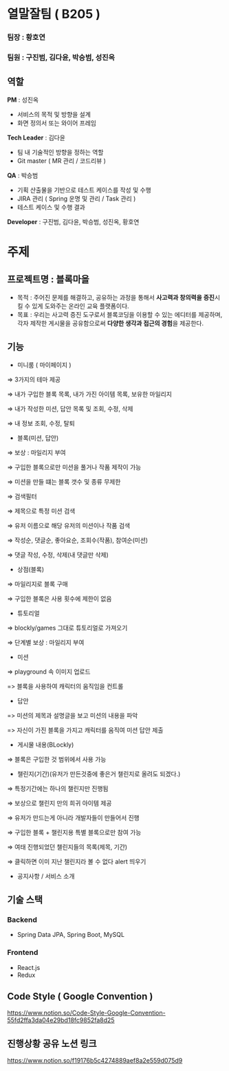# 열말잘팀 ( B205 )

### 팀장 : 황호연

### 팀원 : 구진범, 김다윤, 박승범, 성진옥

## 역할

**PM** : 성진옥

- 서비스의 목적 및 방향을 설계
- 화면 정의서 또는 와이어 프레임

**Tech Leader** : 김다윤

- 팀 내 기술적인 방향을 정하는 역할
- Git master ( MR 관리 / 코드리뷰 )

**QA** : 박승범 

- 기획 산출물을 기반으로 테스트 케이스를 작성 및 수행
- JIRA 관리 ( Spring 운명 및 관리 / Task 관리 )
- 테스트 케이스 및 수행 결과

**Developer** : 구진범, 김다윤, 박승범, 성진옥, 황호연

# 주제

## 프로젝트명 : 블록마을

- 목적  : 주어진 문제를 해결하고, 공유하는 과정을 통해서 **사고력과 창의력을 증진**시킬 수 있게 도와주는 온라인 교육 플랫폼이다.
- 목표 :  우리는 사고력 증진 도구로서 블록코딩을 이용할 수 있는 에디터를 제공하며, 각자 제작한 게시물을 공유함으로써 **다양한 생각과 접근의 경험**을 제공한다.

## 기능

- 미니룸 ( 마이페이지 )

⇒ 3가지의 테마 제공

⇒ 내가 구입한 블록 목록, 내가 가진 아이템 목록, 보유한 마일리지

⇒ 내가 작성한 미션, 답안 목록 및 조회, 수정, 삭제

⇒ 내 정보 조회, 수정, 탈퇴

- 블록(미션, 답안)

⇒ 보상 : 마일리지 부여

⇒ 구입한 블록으로만 미션을 풀거나 작품 제작이 가능

⇒ 미션을 만들 떄는 블록 갯수 및 종류 무제한

⇒ 검색필터

⇒ 제목으로 특정 미션 검색

⇒ 유저 이름으로 해당 유저의 미션이나 작품 검색

⇒ 작성순, 댓글순, 좋아요순, 조회수(작품), 참여순(미션)

⇒ 댓글 작성, 수정, 삭제(내 댓글만 삭제)

- 상점(블록)

⇒ 마일리지로 블록 구매

⇒ 구입한 블록은 사용 횟수에 제한이 없음

- 튜토리얼

⇒ blockly/games 그대로 튜토리얼로 가져오기

⇒ 단계별 보상 : 마일리지 부여

- 미션

=> playground 속 이미지 업로드

=> 블록을 사용하여 캐릭터의 움직임을 컨트롤

- 답안

=> 미션의 제목과 설명글을 보고 미션의 내용을 파악

=> 자신이 가진 블록을 가지고 캐릭터를 움직여 미션 답안 제출

- 게시물 내용(BLockly)

⇒ 블록은 구입한 것 범위에서 사용 가능

- 챌린지(기간)(유저가 만든것중에 좋은거 챌린지로 올려도 되겠다.)

⇒ 특정기간에는 하나의 챌린지만 진행됨

⇒ 보상으로 챌린지 만의 희귀 아이템 제공

⇒ 유저가 만드는게 아니라 개발자들이 만들어서 진행 

⇒ 구입한 블록 + 챌린지용 특별 블록으로만 참여 가능

⇒ 여태 진행되었던 챌린지들의 목록(제목, 기간)

⇒ 클릭하면 이미 지난 챌린지라 볼 수 없다 alert 띄우기

- 공지사항 / 서비스 소개

## 기술 스택

### Backend

- Spring Data JPA, Spring Boot, MySQL

### Frontend

- React.js
- Redux

## Code Style ( Google Convention )

https://www.notion.so/Code-Style-Google-Convention-55fd2ffa3da04e29bd18fc9852fa8d25

## 진행상황 공유 노션 링크

https://www.notion.so/f19176b5c4274889aef8a2e559d075d9
